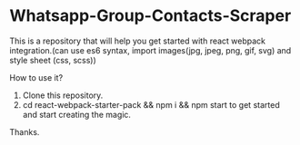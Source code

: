 # Whatsapp-Group-Contacts-Scraper

This is a repository that will help you get started with react webpack integration.(can use es6 syntax, import images(jpg, jpeg, png, gif, svg) and style sheet (css, scss))

How to use it?

1. Clone this repository.
2. cd react-webpack-starter-pack && npm i && npm start to get started and start creating the magic.

Thanks.
